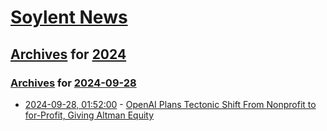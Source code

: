# [Soylent News](../../../README.md)

## [Archives](../../index.md) for [2024](../index.md)

### [Archives](../../index.md) for [2024-09-28](index.md)

* [2024-09-28, 01:52:00](https://soylentnews.org/article.pl?sid=24/09/26/198203&from=rss) - [OpenAI Plans Tectonic Shift From Nonprofit to for-Profit, Giving Altman Equity](https://soylentnews.org/article.pl?sid=24/09/26/198203&from=rss)
